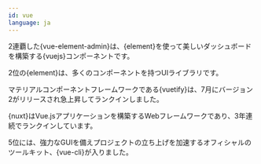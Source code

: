 ```yaml
---
id: vue
language: ja
---
```

2連覇した{vue-element-admin}は、{element}を使って美しいダッシュボードを構築する{vuejs}コンポーネントです。

2位の{element}は、多くのコンポーネントを持つUIライブラリです。

マテリアルコンポーネントフレームワークである{vuetify}は、7月にバージョン2がリリースされ急上昇してランクインしました。

{nuxt}はVue.jsアプリケーションを構築するWebフレームワークであり、3年連続でランクインしています。

5位には、強力なGUIを備えプロジェクトの立ち上げを加速するオフィシャルのツールキット、{vue-cli}が入りました。
